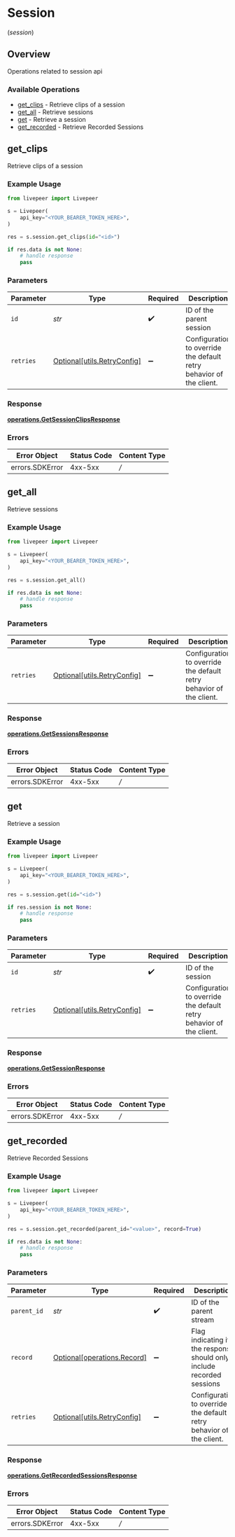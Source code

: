 # Session
(*session*)

## Overview

Operations related to session api

### Available Operations

* [get_clips](#get_clips) - Retrieve clips of a session
* [get_all](#get_all) - Retrieve sessions
* [get](#get) - Retrieve a session
* [get_recorded](#get_recorded) - Retrieve Recorded Sessions

## get_clips

Retrieve clips of a session

### Example Usage

```python
from livepeer import Livepeer

s = Livepeer(
    api_key="<YOUR_BEARER_TOKEN_HERE>",
)

res = s.session.get_clips(id="<id>")

if res.data is not None:
    # handle response
    pass

```

### Parameters

| Parameter                                                           | Type                                                                | Required                                                            | Description                                                         |
| ------------------------------------------------------------------- | ------------------------------------------------------------------- | ------------------------------------------------------------------- | ------------------------------------------------------------------- |
| `id`                                                                | *str*                                                               | :heavy_check_mark:                                                  | ID of the parent session                                            |
| `retries`                                                           | [Optional[utils.RetryConfig]](../../models/utils/retryconfig.md)    | :heavy_minus_sign:                                                  | Configuration to override the default retry behavior of the client. |

### Response

**[operations.GetSessionClipsResponse](../../models/operations/getsessionclipsresponse.md)**

### Errors

| Error Object    | Status Code     | Content Type    |
| --------------- | --------------- | --------------- |
| errors.SDKError | 4xx-5xx         | */*             |


## get_all

Retrieve sessions

### Example Usage

```python
from livepeer import Livepeer

s = Livepeer(
    api_key="<YOUR_BEARER_TOKEN_HERE>",
)

res = s.session.get_all()

if res.data is not None:
    # handle response
    pass

```

### Parameters

| Parameter                                                           | Type                                                                | Required                                                            | Description                                                         |
| ------------------------------------------------------------------- | ------------------------------------------------------------------- | ------------------------------------------------------------------- | ------------------------------------------------------------------- |
| `retries`                                                           | [Optional[utils.RetryConfig]](../../models/utils/retryconfig.md)    | :heavy_minus_sign:                                                  | Configuration to override the default retry behavior of the client. |

### Response

**[operations.GetSessionsResponse](../../models/operations/getsessionsresponse.md)**

### Errors

| Error Object    | Status Code     | Content Type    |
| --------------- | --------------- | --------------- |
| errors.SDKError | 4xx-5xx         | */*             |


## get

Retrieve a session

### Example Usage

```python
from livepeer import Livepeer

s = Livepeer(
    api_key="<YOUR_BEARER_TOKEN_HERE>",
)

res = s.session.get(id="<id>")

if res.session is not None:
    # handle response
    pass

```

### Parameters

| Parameter                                                           | Type                                                                | Required                                                            | Description                                                         |
| ------------------------------------------------------------------- | ------------------------------------------------------------------- | ------------------------------------------------------------------- | ------------------------------------------------------------------- |
| `id`                                                                | *str*                                                               | :heavy_check_mark:                                                  | ID of the session                                                   |
| `retries`                                                           | [Optional[utils.RetryConfig]](../../models/utils/retryconfig.md)    | :heavy_minus_sign:                                                  | Configuration to override the default retry behavior of the client. |

### Response

**[operations.GetSessionResponse](../../models/operations/getsessionresponse.md)**

### Errors

| Error Object    | Status Code     | Content Type    |
| --------------- | --------------- | --------------- |
| errors.SDKError | 4xx-5xx         | */*             |


## get_recorded

Retrieve Recorded Sessions

### Example Usage

```python
from livepeer import Livepeer

s = Livepeer(
    api_key="<YOUR_BEARER_TOKEN_HERE>",
)

res = s.session.get_recorded(parent_id="<value>", record=True)

if res.data is not None:
    # handle response
    pass

```

### Parameters

| Parameter                                                              | Type                                                                   | Required                                                               | Description                                                            | Example                                                                |
| ---------------------------------------------------------------------- | ---------------------------------------------------------------------- | ---------------------------------------------------------------------- | ---------------------------------------------------------------------- | ---------------------------------------------------------------------- |
| `parent_id`                                                            | *str*                                                                  | :heavy_check_mark:                                                     | ID of the parent stream                                                |                                                                        |
| `record`                                                               | [Optional[operations.Record]](../../models/operations/record.md)       | :heavy_minus_sign:                                                     | Flag indicating if the response should only include recorded<br/>sessions<br/> | true                                                                   |
| `retries`                                                              | [Optional[utils.RetryConfig]](../../models/utils/retryconfig.md)       | :heavy_minus_sign:                                                     | Configuration to override the default retry behavior of the client.    |                                                                        |

### Response

**[operations.GetRecordedSessionsResponse](../../models/operations/getrecordedsessionsresponse.md)**

### Errors

| Error Object    | Status Code     | Content Type    |
| --------------- | --------------- | --------------- |
| errors.SDKError | 4xx-5xx         | */*             |
